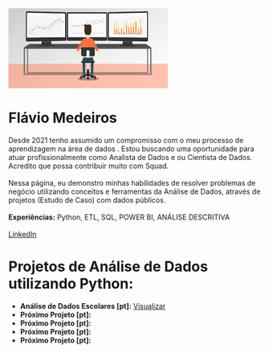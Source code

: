  <img src="https://github.com/flaviomsilva/data-science-projetcs/blob/main/banner2.jpeg">
 <h1> Flávio Medeiros</h1>
Desde 2021 tenho assumido um compromisso com o meu processo de aprendizagem na área de dados . Estou buscando uma oportunidade para atuar profissionalmente como Analista de Dados e ou Cientista de Dados. Acredito que possa contribuir muito com Squad.
<br></br>
Nessa página, eu demonstro minhas habilidades de resolver problemas de negócio utilizando conceitos e ferramentas da Análise de Dados, através de projetos (Estudo de Caso) com dados públicos.
<br></br>
<b> Experiências:</B> Python, ETL, SQL, POWER BI, ANÁLISE DESCRITIVA
<br></br>
<a href="https://www.linkedin.com/in/flaviomdasilva/"> LinkedIn </a>
 <h1> Projetos de Análise de Dados utilizando Python: </h1> 
<ul>
  <li><b>Análise de Dados Escolares [pt]:</b> <a href="https://github.com/flaviomsilva/Analise_Dados_Escolares/blob/main/Analise_Dados_Escolares.ipynb">Visualizar</a></li>
 <li><b>Próximo Projeto [pt]:</b></li>
 <li><b>Próximo Projeto [pt]:</b></li>
 <li><b>Próximo Projeto [pt]:</b></li>
 <li><b>Próximo Projeto [pt]:</b></li>
</ul>

